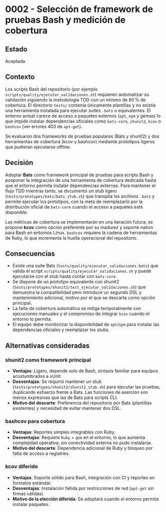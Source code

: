 # 0002 - Selección de framework de pruebas Bash y medición de cobertura

## Estado
Aceptada

## Contexto

Los scripts Bash del repositorio (por ejemplo `scripts/quality/ejecutar_validaciones.sh`) requieren automatizar
su validación siguiendo la metodología TDD con un mínimo de 80 % de cobertura. El directorio `tests/`
contenía únicamente plantillas y no existía una herramienta instalada para ejecutar suites `.bats`
o equivalentes. El entorno actual carece de acceso a paquetes externos (`apt`, `npm` y gemas) lo que impide
instalar dependencias oficiales como `bats-core`, `shunit2`, `kcov` o `bashcov` (ver errores 403 de `apt-get`).

Se evaluaron dos frameworks de pruebas populares (Bats y shunit2) y dos herramientas de cobertura (kcov y bashcov)
mediante prototipos ligeros que pudieran ejecutarse offline.

## Decisión

Adoptar **Bats** como framework principal de pruebas para scripts Bash y posponer la integración de una herramienta
de cobertura dedicada hasta que el entorno permita instalar dependencias externas. Para mantener el flujo TDD
mientras tanto, se documentó un stub ligero (`tests/prototypes/bats/bats_stub.sh`) que transpila los archivos
`.bats` y permite ejecutar los prototipos, con la meta de reemplazarlo por la distribución oficial de `bats-core`
cuando el acceso a paquetes esté disponible.

Las métricas de cobertura se implementarán en una iteración futura; se propone **kcov** como opción preferente
por su madurez y soporte nativo para Bash en entornos Linux. `bashcov` requiere la cadena de herramientas de Ruby,
lo que incrementa la huella operacional del repositorio.

## Consecuencias

- Existe una suite Bats (`tests/quality/ejecutar_validaciones.bats`) que valida el script `scripts/quality/ejecutar_validaciones.sh`
y puede ejecutarse con el stub hasta contar con `bats-core`.
- Se dispone de un prototipo equivalente con shunit2 (`tests/prototypes/shunit2/test_ejecutar_validaciones.sh`) que demuestra
la compatibilidad pero introduce un segundo DSL y mantenimiento adicional, motivo por el que se descarta como opción
principal.
- La falta de cobertura automática se mitiga temporalmente con ejecuciones manuales y el compromiso de integrar `kcov`
cuando el entorno lo permita.
- El equipo debe monitorizar la disponibilidad de `apt`/`npm` para instalar las dependencias oficiales y reemplazar los stubs.

## Alternativas consideradas

### shunit2 como framework principal
- **Ventajas**: Ligero, depende solo de Bash, sintaxis familiar para equipos acostumbrados a xUnit.
- **Desventajas**: Se requirió mantener un stub (`tests/prototypes/shunit2/shunit2_stub.sh`) para ejecutar las pruebas, duplicando
esfuerzo frente a Bats. Las funciones de aserción son menos expresivas que las de Bats para scripts CLI.
- **Motivo del descarte**: Preferencia del repositorio por Bats (plantillas existentes) y necesidad de evitar mantener dos DSL.

### bashcov para cobertura
- **Ventajas**: Reportes simples integrables con Ruby.
- **Desventajas**: Requiere `Ruby` + `gem` en el entorno, lo que aumenta complejidad operativa; sin conectividad externa no pudo
instalarse.
- **Motivo del descarte**: Dependencia adicional de Ruby y bloqueo por falta de acceso a registries.

### kcov diferido
- **Ventajas**: Soporte sólido para Bash, integración con CI y reportes en formatos estándar.
- **Desventajas**: Instalación fallida por restricciones de red (`apt-get` sin firmas válidas).
- **Motivo de la elección diferida**: Se adoptará cuando el entorno permita instalar paquetes.
